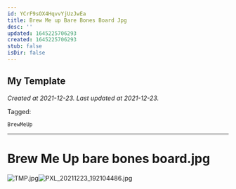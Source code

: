 ```yaml
---
id: YCrF9sOX4HqvvYjUzJwEa
title: Brew Me up Bare Bones Board Jpg
desc: ''
updated: 1645225706293
created: 1645225706293
stub: false
isDir: false
---
```

My Template
---

_Created at 2021-12-23._
_Last updated at 2021-12-23._



Tagged: 
```
BrewMeUp
```


---

# Brew Me Up bare bones board.jpg


![TMP.jpg](./_resources/Brew_Me_Up_bare_bones_board.jpg.resources/TMP.jpg)![PXL_20211223_192104486.jpg](./_resources/Brew_Me_Up_bare_bones_board.jpg.resources/PXL_20211223_192104486.jpg)

